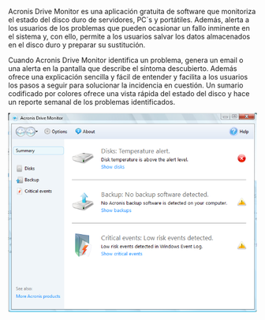 Acronis Drive Monitor es una aplicación gratuita de software que monitoriza el estado del disco duro de servidores, PC´s y portátiles. Además, alerta a los usuarios de los problemas que pueden ocasionar un fallo inminente en el sistema y, con ello, permite a los usuarios salvar los datos almacenados en el disco duro y preparar su sustitución.

Cuando Acronis Drive Monitor identifica un problema, genera un email o una alerta en la pantalla que describe el síntoma descubierto. Además ofrece una explicación sencilla y fácil de entender y facilita a los usuarios los pasos a seguir para solucionar la incidencia en cuestión. Un sumario codificado por colores ofrece una vista rápida del estado del disco y hace un reporte semanal de los problemas identificados.

![images](discos.PNG)
